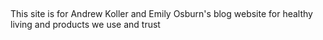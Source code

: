 ##

This site is for Andrew Koller and Emily Osburn's blog website for healthy living and products we use and trust

